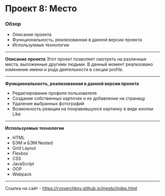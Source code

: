 # Проект 8: Место

### Обзор
* Описание проекта
* Функциональность, реализованная в данной версии проекта
* Используемые технологии
****
**Описание проекта**
Этот проект позволяет смотреть на различные места, выложенные другими людьми. В данный момент реализовано изменение
имени и рода деятельности в секции profile.
****
**Функциональность, реализованная в данной версии проекта**
* Редактирование профиля пользователя
* Создание собственных карточек и их добавление на страницу
* Удаление выбранных фотографий
* Возможность реакции на понравившуюся картинку в виде кнопки Like
****
**Используемые технологии**
* HTML
* БЭМ и БЭМ Nested
* Grid Layout
* Flexbox
* CSS
* JavaScript
* OOP
* Webpack
****
Ссылка на сайт - https://rvsverchkov.github.io/mesto/index.html